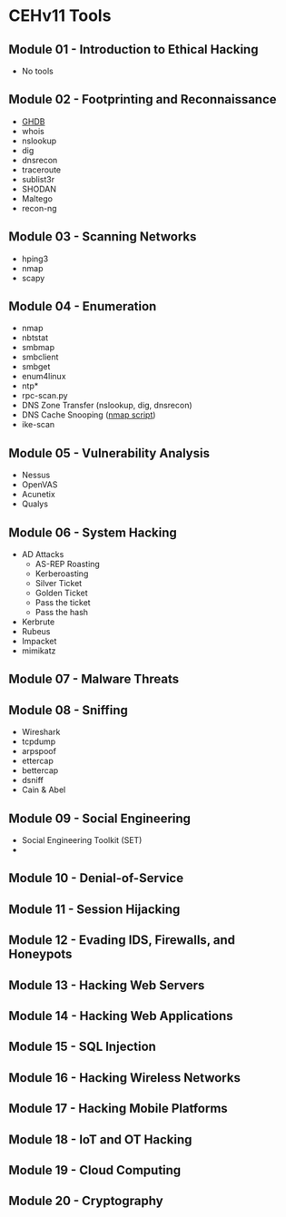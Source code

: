 # CEHv11 Tools

## Module 01 - Introduction to Ethical Hacking

* No tools

## Module 02 - Footprinting and Reconnaissance

* [GHDB](https://www.exploit-db.com/google-hacking-database)
* whois
* nslookup
* dig
* dnsrecon
* traceroute
* sublist3r
* SHODAN
* Maltego
* recon-ng

## Module 03 - Scanning Networks

* hping3
* nmap
* scapy

## Module 04 - Enumeration

* nmap
* nbtstat
* smbmap
* smbclient
* smbget
* enum4linux
* ntp*
* rpc-scan.py
* DNS Zone Transfer (nslookup, dig, dnsrecon)
* DNS Cache Snooping ([nmap script](https://nmap.org/nsedoc/scripts/dns-cache-snoop.html))
* ike-scan

## Module 05 - Vulnerability Analysis

* Nessus
* OpenVAS
* Acunetix
* Qualys

## Module 06 - System Hacking

* AD Attacks
  *  AS-REP Roasting
  *  Kerberoasting
  *  Silver Ticket
  *  Golden Ticket
  *  Pass the ticket
  *  Pass the hash
* Kerbrute
* Rubeus
* Impacket
* mimikatz


## Module 07 - Malware Threats


## Module 08 - Sniffing

* Wireshark
* tcpdump
* arpspoof
* ettercap
* bettercap
* dsniff
* Cain & Abel

## Module 09 - Social Engineering

* Social Engineering Toolkit (SET)
* 

## Module 10 - Denial-of-Service


## Module 11 - Session Hijacking


## Module 12 - Evading IDS, Firewalls, and Honeypots


## Module 13 - Hacking Web Servers



## Module 14 - Hacking Web Applications



## Module 15 - SQL Injection


## Module 16 - Hacking Wireless Networks


## Module 17 - Hacking Mobile Platforms


## Module 18 - IoT and OT Hacking


## Module 19 - Cloud Computing


## Module 20 - Cryptography


